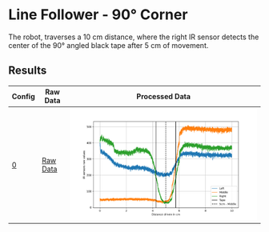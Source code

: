 # Line Follower - 90° Corner

The robot, traverses a 10 cm distance, where the right IR sensor detects the center of the 90° angled black tape after 5
cm of movement.

## Results

| Config                           | Raw Data                                  | Processed Data                 |
|----------------------------------|-------------------------------------------|--------------------------------|
| [0](../robi_configs/robi_0.json) | [Raw Data](raw_collected_data/data_0.txt) | ![](processed_data/data_0.png) |
